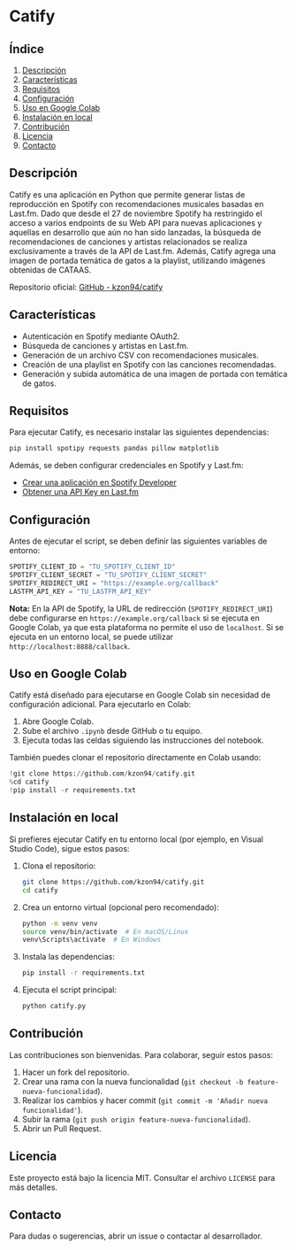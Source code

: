# Catify

## Índice

1. [Descripción](#descripción)
2. [Características](#características)
3. [Requisitos](#requisitos)
4. [Configuración](#configuración)
5. [Uso en Google Colab](#uso-en-google-colab)
6. [Instalación en local](#instalación-en-local)
7. [Contribución](#contribución)
8. [Licencia](#licencia)
9. [Contacto](#contacto)

## Descripción

Catify es una aplicación en Python que permite generar listas de reproducción en Spotify con recomendaciones musicales basadas en Last.fm. Dado que desde el 27 de noviembre Spotify ha restringido el acceso a varios endpoints de su Web API para nuevas aplicaciones y aquellas en desarrollo que aún no han sido lanzadas, la búsqueda de recomendaciones de canciones y artistas relacionados se realiza exclusivamente a través de la API de Last.fm. Además, Catify agrega una imagen de portada temática de gatos a la playlist, utilizando imágenes obtenidas de CATAAS.

Repositorio oficial: [GitHub - kzon94/catify](https://github.com/kzon94/catify)

## Características

- Autenticación en Spotify mediante OAuth2.
- Búsqueda de canciones y artistas en Last.fm.
- Generación de un archivo CSV con recomendaciones musicales.
- Creación de una playlist en Spotify con las canciones recomendadas.
- Generación y subida automática de una imagen de portada con temática de gatos.

## Requisitos

Para ejecutar Catify, es necesario instalar las siguientes dependencias:

```bash
pip install spotipy requests pandas pillow matplotlib
```

Además, se deben configurar credenciales en Spotify y Last.fm:

- [Crear una aplicación en Spotify Developer](https://developer.spotify.com/dashboard/applications)
- [Obtener una API Key en Last.fm](https://www.last.fm/api/account/create)

## Configuración

Antes de ejecutar el script, se deben definir las siguientes variables de entorno:

```python
SPOTIFY_CLIENT_ID = "TU_SPOTIFY_CLIENT_ID"
SPOTIFY_CLIENT_SECRET = "TU_SPOTIFY_CLIENT_SECRET"
SPOTIFY_REDIRECT_URI = "https://example.org/callback"
LASTFM_API_KEY = "TU_LASTFM_API_KEY"
```

**Nota:** En la API de Spotify, la URL de redirección (`SPOTIFY_REDIRECT_URI`) debe configurarse en `https://example.org/callback` si se ejecuta en Google Colab, ya que esta plataforma no permite el uso de `localhost`. Si se ejecuta en un entorno local, se puede utilizar `http://localhost:8888/callback`.

## Uso en Google Colab

Catify está diseñado para ejecutarse en Google Colab sin necesidad de configuración adicional. Para ejecutarlo en Colab:

1. Abre Google Colab.
2. Sube el archivo `.ipynb` desde GitHub o tu equipo.
3. Ejecuta todas las celdas siguiendo las instrucciones del notebook.

También puedes clonar el repositorio directamente en Colab usando:

```python
!git clone https://github.com/kzon94/catify.git
%cd catify
!pip install -r requirements.txt
```

## Instalación en local

Si prefieres ejecutar Catify en tu entorno local (por ejemplo, en Visual Studio Code), sigue estos pasos:

1. Clona el repositorio:
   ```bash
   git clone https://github.com/kzon94/catify.git
   cd catify
   ```
2. Crea un entorno virtual (opcional pero recomendado):
   ```bash
   python -m venv venv
   source venv/bin/activate  # En macOS/Linux
   venv\Scripts\activate  # En Windows
   ```
3. Instala las dependencias:
   ```bash
   pip install -r requirements.txt
   ```
4. Ejecuta el script principal:
   ```bash
   python catify.py
   ```

## Contribución

Las contribuciones son bienvenidas. Para colaborar, seguir estos pasos:

1. Hacer un fork del repositorio.
2. Crear una rama con la nueva funcionalidad (`git checkout -b feature-nueva-funcionalidad`).
3. Realizar los cambios y hacer commit (`git commit -m 'Añadir nueva funcionalidad'`).
4. Subir la rama (`git push origin feature-nueva-funcionalidad`).
5. Abrir un Pull Request.

## Licencia

Este proyecto está bajo la licencia MIT. Consultar el archivo `LICENSE` para más detalles.

## Contacto

Para dudas o sugerencias, abrir un issue o contactar al desarrollador.

